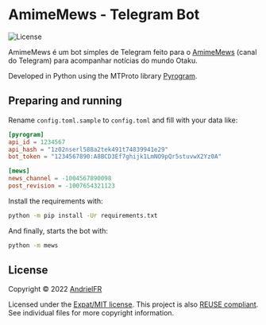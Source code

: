 <!--
  ~ Copyright (c) 2022 Andriel Ferreira <https://github.com/AndrielFR>
  ~ 
  ~ SPDX-License-Identifier: MIT
  -->

# AmimeMews - Telegram Bot

![License](https://img.shields.io/github/license/AndrielFR/AmimeMews)

AmimeMews é um bot simples de Telegram feito para o [AmimeMews](https://t.me/AmimeMews) (canal do Telegram) para acompanhar notícias do mundo Otaku.

Developed in Python using the MTProto library [Pyrogram](https://github.com/pyrogram/pyrogram).

## Preparing and running

Rename `config.toml.sample` to `config.toml` and fill with your data like: <br>

```toml
[pyrogram]
api_id = 1234567
api_hash = "1z02nserl588a2tek491t74839941e29"
bot_token = "1234567890:A8BCD3Ef7ghijk1LmNO9pQr5stuvwX2Yz0A"

[mews]
news_channel = -1004567890098
post_revision = -1007654321123
```

Install the requirements with: <br>

```bash
python -m pip install -Ur requirements.txt
```

And finally, starts the bot with: <br>

```bash
python -m mews
```

## License

Copyright © 2022 [AndrielFR](https://github.com/AndrielFR)

Licensed under the [Expat/MIT license](LICENSE).
This project is also [REUSE compliant](https://reuse.software/).
See individual files for more copyright information.
